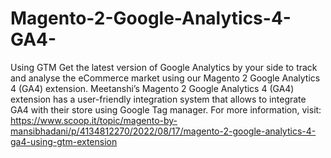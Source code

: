 # Magento-2-Google-Analytics-4-GA4-
 Using GTM Get the latest version of Google Analytics by your side to track and analyse the eCommerce market using our Magento 2 Google Analytics 4 (GA4) extension. Meetanshi’s Magento 2 Google Analytics 4 (GA4) extension has a user-friendly integration system that allows to integrate GA4 with their store using Google Tag manager. For more information,   visit: https://www.scoop.it/topic/magento-by-mansibhadani/p/4134812270/2022/08/17/magento-2-google-analytics-4-ga4-using-gtm-extension
